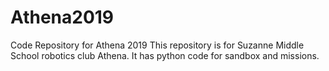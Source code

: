 # Athena2019
Code Repository for Athena 2019
This repository is for Suzanne Middle School robotics club Athena. It has python code for sandbox and missions. 
